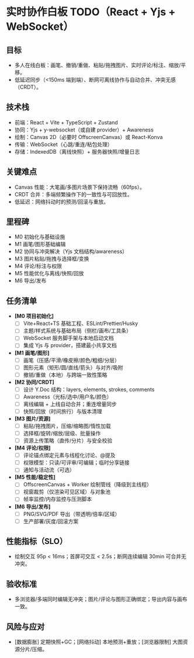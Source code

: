 # 实时协作白板 TODO（React + Yjs + WebSocket）

## 目标
- 多人在线白板：画笔、撤销/重做、粘贴/拖拽图片、实时评论/标注、缩放/平移。
- 低延迟同步（<150ms 端到端）、断网可离线协作与自动合并、冲突无感（CRDT）。

## 技术栈
- 前端：React + Vite + TypeScript + Zustand
- 协同：Yjs + y-websocket（或自建 provider）+ Awareness
- 绘制：Canvas 2D（必要时 OffscreenCanvas）或 React-Konva
- 传输：WebSocket（心跳/重连/粘包处理）
- 存储：IndexedDB（离线快照）+ 服务器快照/增量日志

## 关键难点
- Canvas 性能：大笔画/多图片场景下保持流畅（60fps）。
- CRDT 合并：多端频繁操作下的一致性与可回放性。
- 低延迟：网络抖动时的预测/回滚与重放。

## 里程碑
- M0 初始化与基础设施
- M1 画笔/图形基础编辑
- M2 协同与冲突解决（Yjs 文档结构/awareness）
- M3 图片粘贴/拖拽与选择框/变换
- M4 评论/标注与权限
- M5 性能优化与离线/快照/回放
- M6 导出/发布

## 任务清单
- **[M0 项目初始化]**
  - [ ] Vite+React+TS 基础工程、ESLint/Prettier/Husky
  - [ ] 主题/样式系统与基础布局（侧栏/画布/工具条）
  - [ ] WebSocket 服务脚手架与本地启动文档
  - [ ] 集成 Yjs 与 provider，搭建最小共享文档
- **[M1 画笔/图形]**
  - [ ] 画笔（压感/平滑/橡皮擦/颜色/粗细/分层）
  - [ ] 图形元素（矩形/圆/直线/箭头）与对齐/吸附
  - [ ] 撤销/重做（本地）与跨端一致性策略
- **[M2 协同/CRDT]**
  - [ ] 设计 Y.Doc 结构：layers, elements, strokes, comments
  - [ ] Awareness（光标/选中/用户名/颜色）
  - [ ] 离线编辑 + 上线自动合并；重连增量同步
  - [ ] 快照/回放（时间旅行）与版本清理
- **[M3 图片/资源]**
  - [ ] 粘贴/拖拽图片，压缩/缩略图/惰性加载
  - [ ] 选择框/旋转/缩放/层级、批量操作
  - [ ] 资源上传策略（直传/分片）与安全校验
- **[M4 评论/权限]**
  - [ ] 评论锚点绑定元素与线程化讨论、@提及
  - [ ] 权限模型：只读/可评审/可编辑；临时分享链接
  - [ ] 通知与活动流（可选）
- **[M5 性能/稳定性]**
  - [ ] OffscreenCanvas + Worker 绘制管线（降级到主线程）
  - [ ] 视窗裁剪（仅渲染可见区域）与对象池
  - [ ] 帧率监控/内存监控与压测脚本
- **[M6 导出/发布]**
  - [ ] PNG/SVG/PDF 导出（带透明/倍率/区域）
  - [ ] 生产部署/灰度/回滚方案

## 性能指标（SLO）
- 绘制交互 95p < 16ms；首屏可交互 < 2.5s；断网连续编辑 30min 可合并无冲突。

## 验收标准
- 多浏览器/多端同时编辑无冲突；图片/评论与图形正确绑定；导出内容与画布一致。

## 风险与应对
- [数据膨胀] 定期快照+GC；[网络抖动] 本地预测+重放；[浏览器限制] 大图资源分片/压缩。
